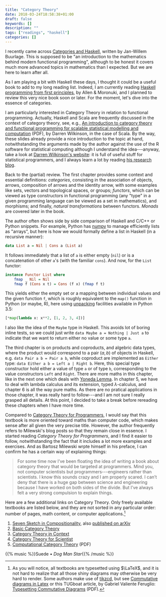 ```yaml
---
title: "Category Theory"
date: 2018-03-24T18:58:38+01:00
draft: false
keywords: []
description: ""
tags: ["readings", "haskell"]
categories: []
---
```


I recently came across [Categories and Haskell]( https://github.com/jwbuurlage/category-theory-programmers), written by Jan-Willem Buurlage. This is supposed to be "an introduction to the mathematics behind modern functional programming", although to be honest it covers much more advanced topics in mathematics than I expected. But we are here to learn after all.

<!--more-->

As I am playing a bit with Haskell these days, I thought it could be a useful book to add to my long reading list. Indeed, I am currently reading [Haskell programming from first principles](http://haskellbook.com), by Allen & Moronuki, and I planned to review this very nice book soon or later. For the moment, let's dive into the essence of categories.

I am particularly interested in Category Theory in relation to functional programming. Actually, Haskell and Scala are frequently discussed in the context of category theory, see, e.g., [An introduction to category theory and functional programming for scalable statistical modelling and computation](http://www.mas.ncl.ac.uk/~ndjw1/docs/djw-ctfp.pdf) (PDF), by Darren Wilkinson, in the case of Scala. By the way, these slides already provide a nice introduction to the topic at hand, notwithstanding the arguments made by the author against the use of the R software for statistical computing although I understand the idea---anyway, take a look at [Darren Wilkinson's website](https://www.staff.ncl.ac.uk/d.j.wilkinson/): it is full of useful stuff for statistical programmers, and I always learn a lot by reading [his research blog](https://darrenjw.wordpress.com).

Back to the (partial) review. The first chapter provides some context and essential definitions: *categories*, consisting in the association of objects, arrows, composition of arrows and the identity arrow, with some examples like sets, vectors and topological spaces, or groups; *functors*, which can be viewed as type constructors in functional programming (any "type" in a given programming language can be viewed as a set in mathematics), and morphisms; and finally, *natural transformations* between functors. *Monads* are covered later in the book.

The author often shows side by side comparison of Haskell and C/C++ or Python snippets. For example, Python has [numpy](http://www.numpy.org) to manage efficiently lists as "arrays", but here is how we would formally define a list in Haskell (in a recursive manner):

```haskell
data List a = Nil | Cons a (List a)
```

It follows immediately that a list of `a` is either empty (`nil`) or is a concatenation of other `a`'s (with the familiar `cons`). And now, for the `List` functor:

```haskell
instance Functor List where
    fmap _ Nil = Nil
    fmap f (Cons x t) = Cons (f x) (fmap f t)
```

This yields either the empty set or a mapping between individual values and the given function `f`, which is roughly equivalent to the `map()` function in Python (or maybe, R), here using [unpacking](https://www.python.org/dev/peps/pep-0448/) facilities available in Python 3.5:

```python
[*map(lambda x: x**2, [1, 2, 3, 4])]
```

I also like the idea of the `Maybe` type in Haskell. This avoids lot of boring inline tests, so we could just write `data Maybe a = Nothing | Just a` to indicate that we want to return either no value or some type `a`.

The third chapter is on products and coproducts, and algebric data types, where the product would correspond to a pair $(a,b)$ of objects in Haskell, e.g. `data Pair a b = Pair a b`, while coproduct are implemented as `Either` type: `data Either a b = Left a | Right b`. Here, this special type constructor hold either a value of type `a` or of type `b`, corresponding to the value constructors `Left` and `Right`. There are more maths in this chapter, like in the next one which deals with [Yoneda Lemma](https://en.wikipedia.org/wiki/Yoneda_lemma). In chapter 5, we have to deal with lambda calculus and its extension, typed $\lambda$-calculus, and chapter 6 is all the way pure maths. As there are no pratical applications in those chapter, it was really hard to follow---and I am not sure I really grasped all details. At this point, I decided to take a break before rereading these chapters when I have more time.

Compared to [Category Theory for Programmers](https://github.com/hmemcpy/milewski-ctfp-pdf), I would say that this textbook is more oriented toward maths than computer code, which makes sense after all given the very precise title. However, the author frequently refers to Milewski's blog posts so that they remain close in essence. I started reading *Category Theory for Programmers*, and I find it easier to follow, notwithstanding the fact that it includes a lot more examples and exercises. And as Bartosz Milewski wrpte himself in his preface, I can confirm he has a certain way of explaining things:

> For some time now I’ve been floating the idea of writing a book about category theory that would be targeted at programmers. Mind you, not computer scientists but programmers---engineers rather than scientists. I know this sounds crazy and I am properly scared. I can’t deny that there is a huge gap between science and engineering because I have worked on both sides of the divide. But I’ve always felt a very strong compulsion to explain things.

Here are a few additional links on Category Theory. Only freely available textbooks are listed below, and they are not sorted in any particular order: number of pages, math content, or computer applications.[^1] 

1. [Seven Sketch in Compositionality](http://math.mit.edu/~dspivak/teaching/sp18/), also [published on arXiv](https://arxiv.org/pdf/1803.05316)
2. [Basic Category Theory](https://arxiv.org/abs/1612.09375)
3. [Category Theory in Context](http://www.math.jhu.edu/~eriehl/)
4. [Category Theory for Scientist](http://math.mit.edu/~dspivak/)
5. [Computational Category Theory](http://www.cs.man.ac.uk/~david/categories/book/book.pdf) (PDF)



{{% music %}}Suede • *Dog Man Star*{{% /music %}}

[^1]: As you will notice, all textbooks are typesetted using $\LaTeX$, and it is not hard to realize that all those shiny diagrams may otherwise be very hard to render. Some authors make use of [tikzcd](https://ctan.org/pkg/tikz-cd), but see [Commutative diagrams in Latex](http://cat.boffosocko.com/2015/05/commutative-diagrams-in-latex/) or this TUGboat article, by Gabriel Valiente Feruglio: [Typesetting Commutative Diagrams](https://www.tug.org/TUGboat/tb15-4/tb45vali.pdf) (PDF).
